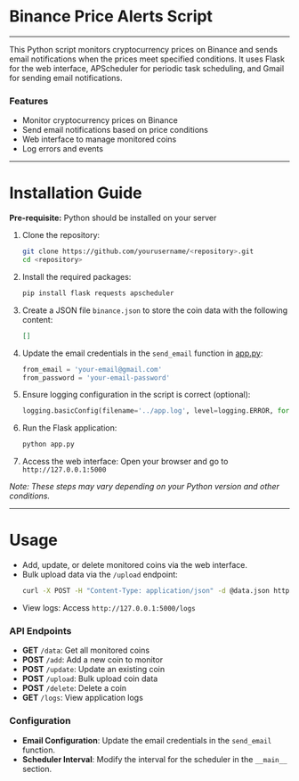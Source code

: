 # Binance Price Alerts Script

------------------------
This Python script monitors cryptocurrency prices on Binance and sends email notifications when the prices meet specified conditions.
It uses Flask for the web interface, APScheduler for periodic task scheduling, and Gmail for sending email notifications.

### Features
* Monitor cryptocurrency prices on Binance
* Send email notifications based on price conditions
* Web interface to manage monitored coins
* Log errors and events

-----------------------------

# Installation Guide

**Pre-requisite:** Python should be installed on your server

1. Clone the repository:
    ```bash
    git clone https://github.com/yourusername/<repository>.git
    cd <repository>
    ```

2. Install the required packages:
    ```bash
    pip install flask requests apscheduler
    ```

3. Create a JSON file `binance.json` to store the coin data with the following content:
    ```json
    []
    ```

4. Update the email credentials in the `send_email` function in [app.py](app.py):
    ```python
    from_email = 'your-email@gmail.com'
    from_password = 'your-email-password'
    ```

5. Ensure logging configuration in the script is correct (optional):
    ```python
    logging.basicConfig(filename='../app.log', level=logging.ERROR, format='%(asctime)s %(levelname)s: %(message)s')
    ```

6. Run the Flask application:
    ```bash
    python app.py
    ```

7. Access the web interface: Open your browser and go to `http://127.0.0.1:5000`

*Note: These steps may vary depending on your Python version and other conditions.*

-----------

# Usage

* Add, update, or delete monitored coins via the web interface.
* Bulk upload data via the `/upload` endpoint:
    ```bash
    curl -X POST -H "Content-Type: application/json" -d @data.json http://127.0.0.1:5000/upload
    ```
* View logs: Access `http://127.0.0.1:5000/logs`

### API Endpoints

* **GET** `/data`: Get all monitored coins
* **POST** `/add`: Add a new coin to monitor
* **POST** `/update`: Update an existing coin
* **POST** `/upload`: Bulk upload coin data
* **POST** `/delete`: Delete a coin
* **GET** `/logs`: View application logs

### Configuration

* **Email Configuration**: Update the email credentials in the `send_email` function.
* **Scheduler Interval**: Modify the interval for the scheduler in the `__main__` section.
